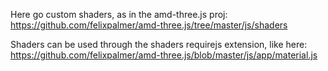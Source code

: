 Here go custom shaders, as in the amd-three.js proj:
https://github.com/felixpalmer/amd-three.js/tree/master/js/shaders

Shaders can be used through the shaders requirejs extension, like here:
https://github.com/felixpalmer/amd-three.js/blob/master/js/app/material.js